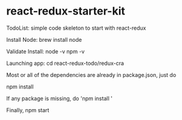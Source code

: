 # react-redux-starter-kit
TodoList: simple code skeleton to start with react-redux


Install Node:
brew install node

Validate Install:
node -v
npm -v

Launching app:
cd react-redux-todo/redux-cra

Most or all of the dependencies are already in package.json,
just do 

npm install

If any package is missing, do 'npm install <package-name>'
  
  
Finally,
npm start

